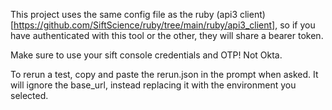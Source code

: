 This project uses the same config file as the ruby (api3 client)[https://github.com/SiftScience/ruby/tree/main/ruby/api3_client], so if you have authenticated with this tool or the other, they will share a bearer token.

Make sure to use your sift console credentials and OTP! Not Okta.

To rerun a test, copy and paste the rerun.json in the prompt when asked. It will ignore the base_url, instead replacing it with the environment you selected.